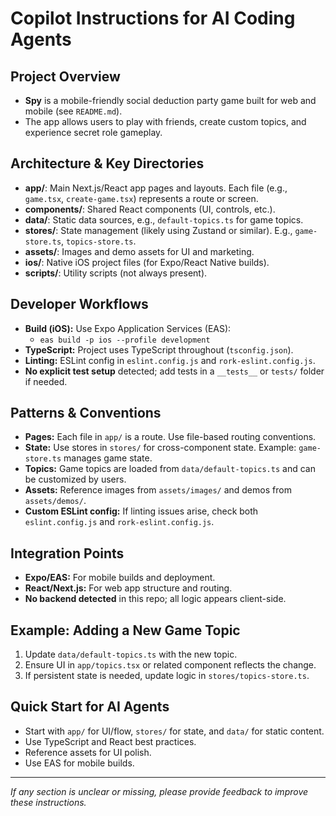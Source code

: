 # Copilot Instructions for AI Coding Agents

## Project Overview
- **Spy** is a mobile-friendly social deduction party game built for web and mobile (see `README.md`).
- The app allows users to play with friends, create custom topics, and experience secret role gameplay.

## Architecture & Key Directories
- **app/**: Main Next.js/React app pages and layouts. Each file (e.g., `game.tsx`, `create-game.tsx`) represents a route or screen.
- **components/**: Shared React components (UI, controls, etc.).
- **data/**: Static data sources, e.g., `default-topics.ts` for game topics.
- **stores/**: State management (likely using Zustand or similar). E.g., `game-store.ts`, `topics-store.ts`.
- **assets/**: Images and demo assets for UI and marketing.
- **ios/**: Native iOS project files (for Expo/React Native builds).
- **scripts/**: Utility scripts (not always present).

## Developer Workflows
- **Build (iOS):** Use Expo Application Services (EAS):
  - `eas build -p ios --profile development`
- **TypeScript:** Project uses TypeScript throughout (`tsconfig.json`).
- **Linting:** ESLint config in `eslint.config.js` and `rork-eslint.config.js`.
- **No explicit test setup** detected; add tests in a `__tests__` or `tests/` folder if needed.

## Patterns & Conventions
- **Pages:** Each file in `app/` is a route. Use file-based routing conventions.
- **State:** Use stores in `stores/` for cross-component state. Example: `game-store.ts` manages game state.
- **Topics:** Game topics are loaded from `data/default-topics.ts` and can be customized by users.
- **Assets:** Reference images from `assets/images/` and demos from `assets/demos/`.
- **Custom ESLint config:** If linting issues arise, check both `eslint.config.js` and `rork-eslint.config.js`.

## Integration Points
- **Expo/EAS:** For mobile builds and deployment.
- **React/Next.js:** For web app structure and routing.
- **No backend detected** in this repo; all logic appears client-side.

## Example: Adding a New Game Topic
1. Update `data/default-topics.ts` with the new topic.
2. Ensure UI in `app/topics.tsx` or related component reflects the change.
3. If persistent state is needed, update logic in `stores/topics-store.ts`.

## Quick Start for AI Agents
- Start with `app/` for UI/flow, `stores/` for state, and `data/` for static content.
- Use TypeScript and React best practices.
- Reference assets for UI polish.
- Use EAS for mobile builds.

---
_If any section is unclear or missing, please provide feedback to improve these instructions._
